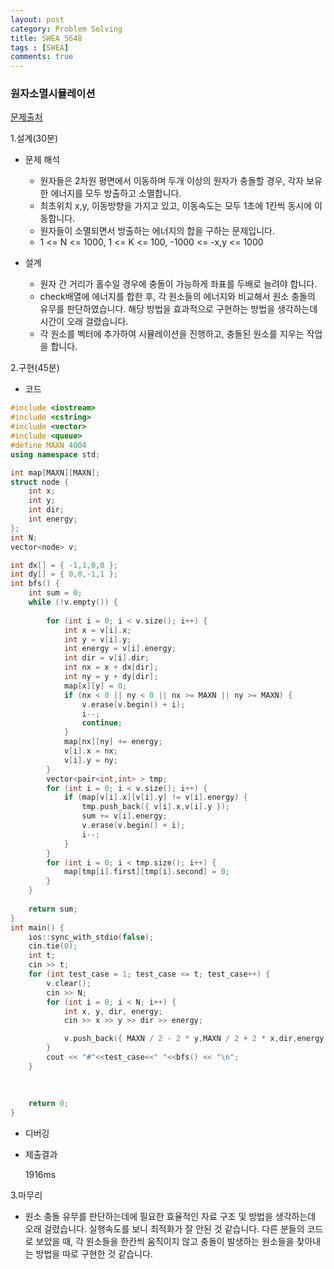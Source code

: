 ```yaml
---
layout: post
category: Problem Solving
title: SWEA 5648 
tags : [SWEA]
comments: true
---
```

### 원자소멸시뮬레이션
[문제출처](https://swexpertacademy.com/main/code/problem/problemDetail.do?contestProbId=AWXRFInKex8DFAUo)

1.설계(30분)

  - 문제 해석
  
    - 원자들은 2차원 평면에서 이동하며 두개 이상의 원자가 충돌할 경우, 각자 보유한 에너지를 모두 방출하고 소멸합니다.
    - 최초위치 x,y, 이동방향을 가지고 있고, 이동속도는 모두 1초에 1칸씩 동시에 이동합니다.
    - 원자들이 소멸되면서 방출하는 에너지의 합을 구하는 문제입니다.
    - 1 <= N <= 1000, 1 <= K <= 100, -1000 <= -x,y <= 1000
  
  - 설계
  
    - 원자 간 거리가 홀수일 경우에 충돌이 가능하게 좌표를 두배로 늘려야 합니다.
    - check배열에 에너지를 합한 후, 각 원소들의 에너지와 비교해서 원소 충돌의 유무를 판단하였습니다. 해당 방법을 효과적으로 구현하는
    방법을 생각하는데 시간이 오래 걸렸습니다.
    - 각 원소를 벡터에 추가하여 시뮬레이션을 진행하고, 충돌된 원소를 지우는 작업을 합니다.
    
    
2.구현(45분)

  - 코드
  
```cpp
#include <iostream>
#include <cstring>
#include <vector>
#include <queue>
#define MAXN 4004
using namespace std;

int map[MAXN][MAXN];
struct node {
	int x;
	int y;
	int dir;
	int energy;
};
int N;
vector<node> v;

int dx[] = { -1,1,0,0 };
int dy[] = { 0,0,-1,1 };
int bfs() {
	int sum = 0;
	while (!v.empty()) {
		
		for (int i = 0; i < v.size(); i++) {
			int x = v[i].x;
			int y = v[i].y;
			int energy = v[i].energy;
			int dir = v[i].dir;
			int nx = x + dx[dir];
			int ny = y + dy[dir];
			map[x][y] = 0;
			if (nx < 0 || ny < 0 || nx >= MAXN || ny >= MAXN) {
				v.erase(v.begin() + i);
				i--;
				continue;
			}
			map[nx][ny] += energy;
			v[i].x = nx;
			v[i].y = ny;
		}
		vector<pair<int,int> > tmp;
		for (int i = 0; i < v.size(); i++) {
			if (map[v[i].x][v[i].y] != v[i].energy) {
				tmp.push_back({ v[i].x,v[i].y });
				sum += v[i].energy;
				v.erase(v.begin() + i);
				i--;
			}
		}
		for (int i = 0; i < tmp.size(); i++) {
			map[tmp[i].first][tmp[i].second] = 0;
		}
	}
	
	return sum;
}
int main() {
	ios::sync_with_stdio(false);
	cin.tie(0);
	int t;
	cin >> t;
	for (int test_case = 1; test_case <= t; test_case++) {
		v.clear();
		cin >> N;
		for (int i = 0; i < N; i++) {
			int x, y, dir, energy;
			cin >> x >> y >> dir >> energy;

			v.push_back({ MAXN / 2 - 2 * y,MAXN / 2 + 2 * x,dir,energy });
		}
		cout << "#"<<test_case<<" "<<bfs() << "\n";
	}
	
	
	
	return 0;
}
```
  - 디버깅
  
  - 제출결과

    1916ms

3.마무리

- 원소 충돌 유무를 판단하는데에 필요한 효율적인 자료 구조 및 방법을 생각하는데 오래 걸렸습니다. 실행속도를 보니 최적화가 잘 안된 것 같습니다.
다른 분들의 코드로 보았을 때, 각 원소들을 한칸씩 움직이지 않고 충돌이 발생하는 원소들을 찾아내는 방법을 따로 구현한 것 같습니다.
